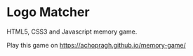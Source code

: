 # Logo Matcher
HTML5, CSS3 and Javascript memory game.

Play this game on https://achopragh.github.io/memory-game/
